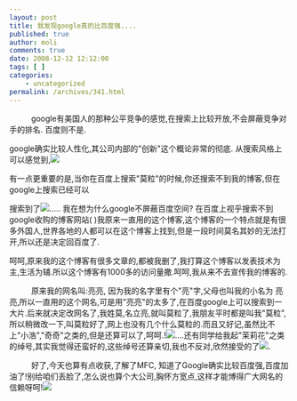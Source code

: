 ```yaml
---
layout: post
title: 我发现google真的比百度强....
published: true
author: moli
comments: true
date: 2008-12-12 12:12:00
tags: [ ]
categories:
    - uncategorized
permalink: /archives/341.html
---
```

&nbsp;&nbsp;&nbsp;&nbsp;&nbsp;&nbsp;&nbsp;&nbsp;&nbsp; google有美国人的那种公平竞争的感觉,在搜索上比较开放,不会屏蔽竞争对手的排名. 百度则不是.

google确实比较人性化,其公司内部的"创新"这个概论非常的彻底. 从搜索风格上可以感觉到,![][1]

有一点更重要的是,当你在百度上搜索"莫粒"的时候,你还搜索不到我的博客,但在google上搜索已经可以

搜索到了![][2]&#8230;.. 我在想为什么google不屏蔽百度空间? 在百度上视乎搜索不到google收购的博客网站( )我原来一直用的这个博客,这个博客的一个特点就是有很多外国人,世界各地的人都可以在这个博客上找到,但是一段时间莫名其妙的无法打开,所以还是决定回百度了.

呵呵,原来我的这个博客有很多文章的,都被我删了,我打算这个博客以发表技术为主,生活为辅.所以这个博客有1000多的访问量撒.呵呵,我从来不去宣传我的博客的.

&nbsp;&nbsp;&nbsp;&nbsp;&nbsp;&nbsp;&nbsp;&nbsp;&nbsp; 原来我的网名叫:亮亮, 因为我的名字里有个"亮"字,父母也叫我的小名为 亮亮,所以一直用的这个网名,可是用"亮亮"的太多了,在百度google上可以搜索到一大片.后来就决定改网名了,我姓莫,名立亮,就叫莫粒了,我朋友平时都是叫我"莫粒",所以稍微改一下,叫莫粒好了,网上也没有几个什么莫粒的.而且又好记,虽然比不上"小浩","奇奇"之类的,但是还算可以了,呵呵.!![][3]&#8230;.还有同学给我起"茉莉花"之类的绰号,其实我觉得还蛮好的,这些绰号还算亲切,我也不反对,欣然接受的了![][4].

&nbsp;&nbsp;&nbsp;&nbsp;&nbsp;&nbsp;&nbsp;&nbsp;&nbsp; 好了,今天也算有点收获,了解了MFC, 知道了Google确实比较百度强,百度加油了!别给咱们丢脸了,怎么说也算个大公司,胸怀方宽点,这样才能博得广大网名的信赖呀呵!![][5]

 [1]: http://img.baidu.com/hi/face/i_f26.gif
 [2]: http://img.baidu.com/hi/face/i_f10.gif
 [3]: http://img.baidu.com/hi/face/i_f47.gif
 [4]: http://img.baidu.com/hi/face/i_f07.gif
 [5]: http://img.baidu.com/hi/face/i_f13.gif